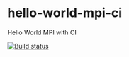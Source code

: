 # hello-world-mpi-ci
Hello World MPI with CI

[![Build status](https://badge.buildkite.com/d72887b5a8db4e3b96599c3602c6d03dfc385408c810d35e49.svg)](https://buildkite.com/nccs-user-assistance/build-hello-world-with-ci)
